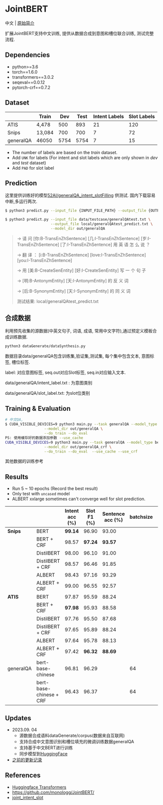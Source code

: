 # JointBERT

中文 | [原始简介](readme_en.md)

扩展JointBERT支持中文训练, 提供从数据合成到意图和槽位联合训练, 测试完整流程.



## Dependencies

- python>=3.6
- torch==1.6.0
- transformers==3.0.2
- seqeval==0.0.12
- pytorch-crf==0.7.2



## Dataset

|           | Train  | Dev  | Test | Intent Labels | Slot Labels |
| --------- | ------ | ---- | ---- | ------------- | ----------- |
| ATIS      | 4,478  | 500  | 893  | 21            | 120         |
| Snips     | 13,084 | 700  | 700  | 7             | 72          |
| generalQA | 46050  | 5754 | 5754 | 7             | 15          |



- The number of labels are based on the _train_ dataset.
- Add `UNK` for labels (For intent and slot labels which are only shown in _dev_ and _test_ dataset)
- Add `PAD` for slot label



## Prediction

这里提供训练好的模型[52AI/generalQA_intent_slotFilling](https://huggingface.co/52AI/generalQA_intent_slotFilling/tree/main) 供测试. 国内下载容易中断,多运行两次.

```bash
$ python3 predict.py --input_file {INPUT_FILE_PATH} --output_file {OUTPUT_FILE_PATH} --model_dir {SAVED_CKPT_PATH}

$ python3 predict.py --input_file data/testcase/generalQAtest.txt \
                     --output_file local/generalQAtest_predict.txt \
                     --model_dir out/generalQA
```

> <TranslationZhEn> -> 请 问 [你:B-TransEnZhSentence] [几:I-TransEnZhSentence] [岁:I-TransEnZhSentence] [了:I-TransEnZhSentence] 用 英 语 怎 么 说 ？
>
> <TranslationEnZh> -> 翻 译 ： [i:B-TransEnZhSentence] [love:I-TransEnZhSentence] [you:I-TransEnZhSentence]
>
> <CreateSentence> -> 用 [美:B-CreateSenEntity] [好:I-CreateSenEntity] 写 一 个 句 子
>
> <Antonym> -> [明:B-AntonymEntity] [天:I-AntonymEntity] 的 反 义 词
>
> <Synonym> -> [后:B-SynonymEntity] [天:I-SynonymEntity] 的 同 义 词
>
> 测试结果: local/generalQAtest_predict.txt



## 合成数据

利用预先收集的源数据(中英文句子, 词语, 成语, 常用中文字符),通过预定义模板合成训练数据.

```bash
python3 dataGenerate/dataSynthesis.py
```

数据目录data/generalQA包含训练集,验证集,测试集, 每个集中包含文本, 意图标签, 槽位标签.

label: 对应意图标签, seq.out对应Slot标签,  seq.in对应输入文本.

data/generalQA/intent_label.txt : 为意图类别

data/generalQA/slot_label.txt: 为slot位类别



## Training & Evaluation

```bash
# 中文QA,
$ CUDA_VISIBLE_DEVICES=9 python3 main.py --task generalQA --model_type bertzh \
                  --model_dir out/generalQA \
                  --do_train --do_eval
PS: 使用缓存好的数据添加参数 --use_cache
CUDA_VISIBLE_DEVICES=9 python3 main.py --task generalQA --model_type bertzh \
                  --model_dir out/generalQA_crf \
                  --do_train --do_eval  --use_cache --use_crf
```

其他数据的训练参考



## Results

- Run 5 ~ 10 epochs (Record the best result)
- Only test with `uncased` model
- ALBERT xxlarge sometimes can't converge well for slot prediction.

|           |                         | Intent acc (%) | Slot F1 (%) | Sentence acc (%) | batchsize | loss  |
| --------- | ----------------------- | -------------- | ----------- | ---------------- | --------- | ----- |
| **Snips** | BERT                    | **99.14**      | 96.90       | 93.00            |           |       |
|           | BERT + CRF              | 98.57          | **97.24**   | **93.57**        |           |       |
|           | DistilBERT              | 98.00          | 96.10       | 91.00            |           |       |
|           | DistilBERT + CRF        | 98.57          | 96.46       | 91.85            |           |       |
|           | ALBERT                  | 98.43          | 97.16       | 93.29            |           |       |
|           | ALBERT + CRF            | 99.00          | 96.55       | 92.57            |           |       |
| **ATIS**  | BERT                    | 97.87          | 95.59       | 88.24            |           |       |
|           | BERT + CRF              | **97.98**      | 95.93       | 88.58            |           |       |
|           | DistilBERT              | 97.76          | 95.50       | 87.68            |           |       |
|           | DistilBERT + CRF        | 97.65          | 95.89       | 88.24            |           |       |
|           | ALBERT                  | 97.64          | 95.78       | 88.13            |           |       |
|           | ALBERT + CRF            | 97.42          | **96.32**   | **88.69**        |           |       |
| generalQA | bert-base-chinese       | 96.81          | 96.29       |                  | 64        | 0.05  |
|           | bert-base-chinese + CRF | 96.43          | 96.37       |                  | 64        | 0.253 |



## Updates

- 2023.09. 04
  - 源数据合成语料dataGenerate/corpus(数据来自互联网)
  - 支持合成中文意图识别和槽位填充的微调训练数据generalQA
  - 支持基于中文BERT进行训练
  - 同步模型到[HuggingFace](https://huggingface.co/52AI/generalQA_intent_slotFilling)
- [之前的更新记录](./readme_en.md)



## References

- [Huggingface Transformers](https://github.com/huggingface/transformers)
- https://github.com/monologg/JointBERT/
- [joint_intent_slot](https://docs.nvidia.com/deeplearning/nemo/user-guide/docs/en/main/nlp/joint_intent_slot.html)